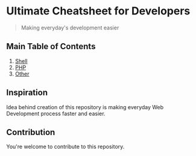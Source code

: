 # Ultimate Cheatsheet for Developers
> Making everyday's development easier

## Main Table of Contents

1. [Shell](shell/README.md)
1. [PHP](php/README.md)
1. [Other](other/README.md)

## Inspiration

Idea behind creation of this repository is making everyday Web Development process faster and easier.

## Contribution

You're welcome to contribute to this repository. 
